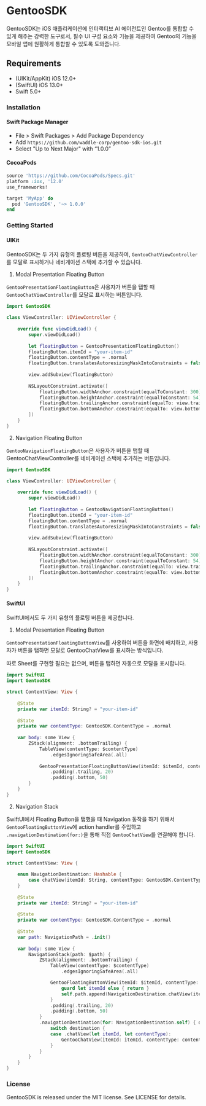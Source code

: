 # GentooSDK
GentooSDK는 iOS 애플리케이션에 인터랙티브 AI 에이전트인 Gentoo를 통합할 수 있게 해주는 강력한 도구로서, 필수 UI 구성 요소와 기능을 제공하여 Gentoo의 기능을 모바일 앱에 원활하게 통합할 수 있도록 도와줍니다.

## Requirements

- (UIKit/AppKit) iOS 12.0+
- (SwiftUI) iOS 13.0+
- Swift 5.0+

### Installation

#### Swift Package Manager

- File > Swift Packages > Add Package Dependency
- Add `https://github.com/waddle-corp/gentoo-sdk-ios.git`
- Select "Up to Next Major" with “1.0.0”

#### CocoaPods

```ruby
source 'https://github.com/CocoaPods/Specs.git'
platform :ios, '12.0'
use_frameworks!

target 'MyApp' do
  pod 'GentooSDK', '~> 1.0.0'
end
```


### Getting Started

#### UIKit

GentooSDK는 두 가지 유형의 플로팅 버튼을 제공하여, `GentooChatViewController`를 모달로 표시하거나 네비게이션 스택에 추가할 수 있습니다.

1) Modal Presentation Floating Button

`GentooPresentationFloatingButton`은 사용자가 버튼을 탭할 때 `GentooChatViewController`를 모달로 표시하는 버튼입니다.

```swift
import GentooSDK

class ViewController: UIViewController {
    
    override func viewDidLoad() {
        super.viewDidLoad()
        
        let floatingButton = GentooPresentationFloatingButton()
        floatingButton.itemId = "your-item-id"
        floatingButton.contentType = .normal
        floatingButton.translatesAutoresizingMaskIntoConstraints = false
        
        view.addSubview(floatingButton)
        
        NSLayoutConstraint.activate([
            floatingButton.widthAnchor.constraint(equalToConstant: 300),
            floatingButton.heightAnchor.constraint(equalToConstant: 54),
            floatingButton.trailingAnchor.constraint(equalTo: view.trailingAnchor, constant: -20),
            floatingButton.bottomAnchor.constraint(equalTo: view.bottomAnchor, constant: -50)
        ])
    }
}
```

2) Navigation Floating Button

`GentooNavigationFloatingButton`은 사용자가 버튼을 탭할 때 GentooChatViewController를 네비게이션 스택에 추가하는 버튼입니다.

```swift
import GentooSDK

class ViewController: UIViewController {
    
    override func viewDidLoad() {
        super.viewDidLoad()
        
        let floatingButton = GentooNavigationFloatingButton()
        floatingButton.itemId = "your-item-id"
        floatingButton.contentType = .normal
        floatingButton.translatesAutoresizingMaskIntoConstraints = false
        
        view.addSubview(floatingButton)
        
        NSLayoutConstraint.activate([
            floatingButton.widthAnchor.constraint(equalToConstant: 300),
            floatingButton.heightAnchor.constraint(equalToConstant: 54),
            floatingButton.trailingAnchor.constraint(equalTo: view.trailingAnchor, constant: -20),
            floatingButton.bottomAnchor.constraint(equalTo: view.bottomAnchor, constant: -50)
        ])
    }
}
```

#### SwiftUI

SwiftUI에서도 두 가지 유형의 플로팅 버튼을 제공합니다.

1) Modal Presentation Floating Button

`GentooPresentationFloatingButtonView`를 사용하여 버튼을 화면에 배치하고, 사용자가 버튼을 탭하면 모달로 GentooChatView를 표시하는 방식입니다.

따로 Sheet를 구현할 필요는 없으며, 버튼을 탭하면 자동으로 모달을 표시합니다.

```swift
import SwiftUI
import GentooSDK

struct ContentView: View {
    
    @State
    private var itemId: String? = "your-item-id"
    
    @State 
    private var contentType: GentooSDK.ContentType = .normal
    
    var body: some View {
        ZStack(alignment: .bottomTrailing) {
            TableView(contentType: $contentType)
                .edgesIgnoringSafeArea(.all)
            
            GentooPresentationFloatingButtonView(itemId: $itemId, contentType: $contentType)
                .padding(.trailing, 20)
                .padding(.bottom, 50)
        }
    }
}
```

2) Navigation Stack

SwiftUI에서 Floating Button을 탭했을 때 Navigation 동작을 하기 위해서 `GentooFloatingButtonView`에 action handler를 주입하고 `.navigationDestination(for:)`을 통해 직접 `GentooChatView`를 연결해야 합니다.

```swift
import SwiftUI
import GentooSDK

struct ContentView: View {
    
    enum NavigationDestination: Hashable {
        case chatView(itemId: String, contentType: GentooSDK.ContentType)
    }
    
    @State
    private var itemId: String? = "your-item-id"
    
    @State 
    private var contentType: GentooSDK.ContentType = .normal
    
    @State
    var path: NavigationPath = .init()
    
    var body: some View {
        NavigationStack(path: $path) {
            ZStack(alignment: .bottomTrailing) {
                TableView(contentType: $contentType)
                    .edgesIgnoringSafeArea(.all)

                GentooFloatingButtonView(itemId: $itemId, contentType: $contentType) {
                    guard let itemId else { return }
                    self.path.append(NavigationDestination.chatView(itemId: itemId, contentType: contentType))
                }
                .padding(.trailing, 20)
                .padding(.bottom, 50)
            }
            .navigationDestination(for: NavigationDestination.self) { destination in
                switch destination {
                case .chatView(let itemId, let contentType):
                    GentooChatView(itemId: itemId, contentType: contentType)
                }
            }
        }
    }
}
```


### License

GentooSDK is released under the MIT license. See LICENSE for details.
